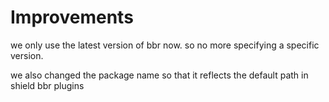 # Improvements
we only use the latest version of bbr now.
so no more specifying a specific version.

we also changed the package name so that it reflects the
default path in shield bbr plugins
